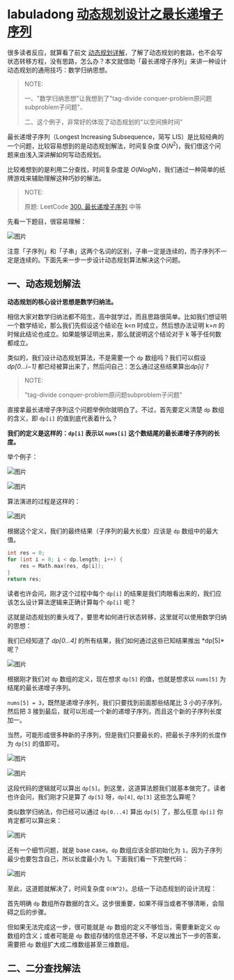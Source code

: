 # labuladong [动态规划设计之最长递增子序列](https://mp.weixin.qq.com/s/02o_OPgePjaz3dXnw9TA1w)

很多读者反应，就算看了前文 [动态规划详解](http://mp.weixin.qq.com/s?__biz=MzU0MDg5OTYyOQ==&mid=2247483818&idx=1&sn=6035f861d1b2bfd0178e842f26ac4836&chksm=fb3361e8cc44e8fe331154bfd32bd7b3b4f159bfad5d38d4a6b0b9f0d7e3485b93b828ee72cc&scene=21#wechat_redirect)，了解了动态规划的套路，也不会写状态转移方程，没有思路，怎么办？本文就借助「最长递增子序列」来讲一种设计动态规划的通用技巧：数学归纳思想。

> NOTE: 
>
> 一、"数学归纳思想"让我想到了"tag-divide conquer-problem原问题subproblem子问题"、
>
> 二、这个例子，非常好的体现了动态规划的"以空间换时间"

最长递增子序列（Longest Increasing Subsequence，简写 LIS）是比较经典的一个问题，比较容易想到的是动态规划解法，时间复杂度 $O(N^2)$，我们借这个问题来由浅入深讲解如何写动态规划。



比较难想到的是利用二分查找，时间复杂度是 $O(NlogN)$，我们通过一种简单的纸牌游戏来辅助理解这种巧妙的解法。



> NOTE: 
>
> 原题: LeetCode [300. 最长递增子序列](https://leetcode.cn/problems/longest-increasing-subsequence/) 中等

先看一下题目，很容易理解：



![图片](https://mmbiz.qpic.cn/mmbiz_png/map09icNxZ4kgXtfMiaNRfjKJK5DiaHNAiaEaNokicicckI46EhqluRrrWqYzibZfjcow2ppvxG4nibIJTS6JpeibDh7Xjg/640?wx_fmt=png&tp=webp&wxfrom=5&wx_lazy=1&wx_co=1)



注意「子序列」和「子串」这两个名词的区别，子串一定是连续的，而子序列不一定是连续的。下面先来一步一步设计动态规划算法解决这个问题。

## 一、动态规划解法

**动态规划的核心设计思想是数学归纳法。**

相信大家对数学归纳法都不陌生，高中就学过，而且思路很简单。比如我们想证明一个数学结论，那么我们先假设这个结论在 k<n 时成立，然后想办法证明 k=*n* 的时候此结论也成立。如果能够证明出来，那么就说明这个结论对于 k 等于任何数都成立。

类似的，我们设计动态规划算法，不是需要一个 `dp` 数组吗？我们可以假设 *dp[0...i−1]* 都已经被算出来了，然后问自己：怎么通过这些结果算出*dp[i] ?*

> NOTE: 
>
> "tag-divide conquer-problem原问题subproblem子问题"

直接拿最长递增子序列这个问题举例你就明白了。不过，首先要定义清楚 `dp` 数组的含义，即 `dp[i]` 的值到底代表着什么？

**我们的定义是这样的：`dp[i]` 表示以 `nums[i]` 这个数结尾的最长递增子序列的长度。**



举个例子：



![图片](https://mmbiz.qpic.cn/mmbiz_png/map09icNxZ4kgXtfMiaNRfjKJK5DiaHNAiaEPb6TvHFjI9Q4ZiaDY7uhI14RIJXUGiaIf0dpic0oN7IEaiazPUPK23SIZQ/640?wx_fmt=png&tp=webp&wxfrom=5&wx_lazy=1&wx_co=1)

![图片](https://mmbiz.qpic.cn/mmbiz_png/map09icNxZ4kgXtfMiaNRfjKJK5DiaHNAiaEVoqqLbQqPcQuaH4PNJhsHfpkQUIySgl88W69ePT7AlERVibHHwyib2yQ/640?wx_fmt=png&tp=webp&wxfrom=5&wx_lazy=1&wx_co=1)

算法演进的过程是这样的：

![图片](https://mmbiz.qpic.cn/mmbiz_gif/b96CibCt70iaZjRayJQVCia5yvdcedgJ5QmIgJLGribw5M569SG75oxjFMqYJSlZED2QxT6l9gyPJJM0KwH18rGLXA/640?tp=webp&wxfrom=5&wx_lazy=1)

根据这个定义，我们的最终结果（子序列的最大长度）应该是 `dp` 数组中的最大值。

```C++
int res = 0;
for (int i = 0; i < dp.length; i++) {
    res = Math.max(res, dp[i]);
}
return res;
```

读者也许会问，刚才这个过程中每个 `dp[i]` 的结果是我们肉眼看出来的，我们应该怎么设计算法逻辑来正确计算每个 `dp[i]` 呢？

这就是动态规划的重头戏了，要思考如何进行状态转移，这里就可以使用数学归纳的思想：

我们已经知道了 *dp[0...4]* 的所有结果，我们如何通过这些已知结果推出 *dp[5]*呢？



![图片](https://mmbiz.qpic.cn/mmbiz_png/map09icNxZ4kgXtfMiaNRfjKJK5DiaHNAiaEC6950mgOcEEBicFQzHFjtzbD4BG1TcKrE7GfTP7ZybTyZIFQCq8JI2Q/640?wx_fmt=png&tp=webp&wxfrom=5&wx_lazy=1&wx_co=1)

根据刚才我们对 `dp` 数组的定义，现在想求 `dp[5]` 的值，也就是想求以 `nums[5]` 为结尾的最长递增子序列。

`nums[5] = 3`，既然是递增子序列，我们只要找到前面那些结尾比 3 小的子序列，然后把 3 接到最后，就可以形成一个新的递增子序列，而且这个新的子序列长度加一。

当然，可能形成很多种新的子序列，但是我们只要最长的，把最长子序列的长度作为 `dp[5]` 的值即可。

![图片](https://mmbiz.qpic.cn/mmbiz_gif/b96CibCt70iaZjRayJQVCia5yvdcedgJ5QmIVe4WdmfkT0DmEweibYq7mP7LiapaJBk2xxhgsjapRXA7pdQRUxo801Q/640?tp=webp&wxfrom=5&wx_lazy=1)

![图片](https://mmbiz.qpic.cn/mmbiz_png/map09icNxZ4kgXtfMiaNRfjKJK5DiaHNAiaEARWCyTW78XHOibkxUptWuweLpVjkNiah44RnxbR6cfCiayJBLKlnI2L1A/640?wx_fmt=png&tp=webp&wxfrom=5&wx_lazy=1&wx_co=1)



这段代码的逻辑就可以算出 `dp[5]`。到这里，这道算法题我们就基本做完了。读者也许会问，我们刚才只是算了 `dp[5]` 呀，`dp[4]`, `dp[3]` 这些怎么算呢？

类似数学归纳法，你已经可以通过 `dp[0...4]` 算出 `dp[5]` 了，那么任意 `dp[i]` 你肯定都可以算出来：



![图片](https://mmbiz.qpic.cn/mmbiz_png/map09icNxZ4kgXtfMiaNRfjKJK5DiaHNAiaEzRX4QVEaax3Mm5xmeaEqyCTJ7bTNMr2sJVXicEooPpmRgVhdWb9RbtQ/640?wx_fmt=png&tp=webp&wxfrom=5&wx_lazy=1&wx_co=1)



还有一个细节问题，就是 base case。`dp` 数组应该全部初始化为 `1`，因为子序列最少也要包含自己，所以长度最小为 1。下面我们看一下完整代码：



![图片](https://mmbiz.qpic.cn/mmbiz_png/map09icNxZ4kgXtfMiaNRfjKJK5DiaHNAiaEckTjx0BjeFdSIXalPct8LfFicaGnZyaRCK0H0HYNF6nAfZHblloRu4w/640?wx_fmt=png&tp=webp&wxfrom=5&wx_lazy=1&wx_co=1)



至此，这道题就解决了，时间复杂度 `O(N^2)`。总结一下动态规划的设计流程：

首先明确 `dp` 数组所存数据的含义。这步很重要，如果不得当或者不够清晰，会阻碍之后的步骤。

但如果无法完成这一步，很可能就是 `dp` 数组的定义不够恰当，需要重新定义 `dp` 数组的含义；或者可能是 `dp` 数组存储的信息还不够，不足以推出下一步的答案，需要把 `dp` 数组扩大成二维数组甚至三维数组。

## 二、二分查找解法
